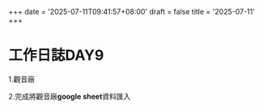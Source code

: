 +++
date = '2025-07-11T09:41:57+08:00'
draft = false
title = '2025-07-11'
+++
# 工作日誌DAY9

<!--more-->

1.觀音廠

2.完成將觀音廠**google sheet**資料匯入